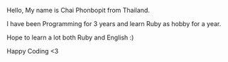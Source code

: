 Hello, My name is Chai Phonbopit from Thailand.

I have been Programming for 3 years and learn Ruby as hobby for a year.

Hope to learn a lot both Ruby and English :)

Happy Coding <3